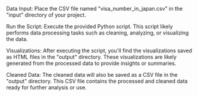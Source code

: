 Data Input:
Place the CSV file named "visa_number_in_japan.csv" in the "input" directory of your project.

Run the Script:
Execute the provided Python script. This script likely performs data processing tasks such as cleaning, analyzing, or visualizing the data.

Visualizations:
After executing the script, you'll find the visualizations saved as HTML files in the "output" directory. These visualizations are likely generated from the processed data to provide insights or summaries.

Cleaned Data:
The cleaned data will also be saved as a CSV file in the "output" directory. This CSV file contains the processed and cleaned data ready for further analysis or use.

